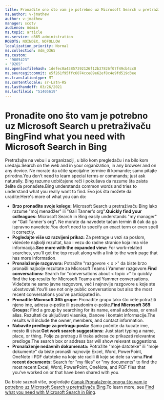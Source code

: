 ```yaml
---
title: Pronađite ono što vam je potrebno uz Microsoft Search u pretraživaču Bing
ms.author: v-jmathew
author: v-jmathew
manager: scotv
audience: Admin
ms.topic: article
ms.service: o365-administration
ROBOTS: NOINDEX, NOFOLLOW
localization_priority: Normal
ms.collection: Adm_O365
ms.custom:
- "9005423"
- "9265"
ms.openlocfilehash: 1defec0a43857392126f12b37826f07f49cb4cc8
ms.sourcegitcommit: e5f261f95ffc6074cce89e62ef8c4e9fd519d3ee
ms.translationtype: MT
ms.contentlocale: sr-Latn-RS
ms.lasthandoff: 03/26/2021
ms.locfileid: "51405619"
---
```

# <a name="find-what-you-need-with-microsoft-search-in-bing"></a><span data-ttu-id="18bcf-102">Pronađite ono što vam je potrebno uz Microsoft Search u pretraživaču Bing</span><span class="sxs-lookup"><span data-stu-id="18bcf-102">Find what you need with Microsoft Search in Bing</span></span>

<span data-ttu-id="18bcf-103">Pretražujte na vebu i u organizaciji, u bilo kom pregledaču i na bilo kom uređaju.</span><span class="sxs-lookup"><span data-stu-id="18bcf-103">Search on the web and in your organization, in any browser and on any device.</span></span> <span data-ttu-id="18bcf-104">Ne morate da učite specijalne termine ili komande; samo pitajte prirodno.</span><span class="sxs-lookup"><span data-stu-id="18bcf-104">You don't need to learn special terms or commands; just ask naturally.</span></span> <span data-ttu-id="18bcf-105">Bing razume uobičajene reči i pokušava da razume šta zaista želite da pronađete.</span><span class="sxs-lookup"><span data-stu-id="18bcf-105">Bing understands common words and tries to understand what you really want to find.</span></span> <span data-ttu-id="18bcf-106">Evo još šta možete da uradite:</span><span class="sxs-lookup"><span data-stu-id="18bcf-106">Here's more of what you can do:</span></span>

- <span data-ttu-id="18bcf-107">**Brzo pronađite svoje kolege:** Microsoft Search u pretraživaču Bing lako razume "moj menadžer" ili "Gail Tanner's org".</span><span class="sxs-lookup"><span data-stu-id="18bcf-107">**Quickly find your colleagues:** Microsoft Search in Bing easily understands "my manager" or "Gail Tanner's org".</span></span> <span data-ttu-id="18bcf-108">Ne morate da navedete tačan termin ili čak da ga ispravno navedete.</span><span class="sxs-lookup"><span data-stu-id="18bcf-108">You don’t need to specify an exact term or even spell it correctly.</span></span>
- <span data-ttu-id="18bcf-109">**Pogledajte više uz razvijeni prikaz:** Za pretrage u vezi sa poslom, videćete najbolji rezultat, kao i vezu do radne stranice koja ima više informacija.</span><span class="sxs-lookup"><span data-stu-id="18bcf-109">**See more with the expanded view:** For work-related searches, you'll get the top result along with a link to the work page that has more information.</span></span>
- <span data-ttu-id="18bcf-110">**Pronalaženje razgovora:** Potražite "razgovore < o >" da biste brzo pronašli najbolje rezultate za Microsoft Teams i Yammer razgovore.</span><span class="sxs-lookup"><span data-stu-id="18bcf-110">**Find conversations:** Search for "conversations about < topic >" to quickly find the top results for Microsoft Teams and Yammer conversations.</span></span> <span data-ttu-id="18bcf-111">Videćete ne samo javne razgovore, već i najnovije razgovore u koje ste učestvovali.</span><span class="sxs-lookup"><span data-stu-id="18bcf-111">You'll see not only public conversations but also the most recent conversations you've participated in.</span></span>
- <span data-ttu-id="18bcf-112">**Pronađite Microsoft 365 grupe:** Pronađite grupu tako što ćete potražiti njeno ime, adresu e-pošte ili pseudonim e-pošte.</span><span class="sxs-lookup"><span data-stu-id="18bcf-112">**Find Microsoft 365 Groups:** Find a group by searching for its name, email address, or email alias.</span></span> <span data-ttu-id="18bcf-113">Rezultati će uključivati vlasnika, članove i kontakt informacije.</span><span class="sxs-lookup"><span data-stu-id="18bcf-113">The results will include the owner, members, and contact information.</span></span>
- <span data-ttu-id="18bcf-114">**Nabavite predloge za pretragu posla:** Samo počnite da kucate ime, mesto ili stvar.</span><span class="sxs-lookup"><span data-stu-id="18bcf-114">**Get work search suggestions:** Just start typing a name, place, or thing.</span></span> <span data-ttu-id="18bcf-115">Polje za pretragu ili traka adresa će prikazati relevantne predloge.</span><span class="sxs-lookup"><span data-stu-id="18bcf-115">The search box or address bar will show relevant suggestions.</span></span>
- <span data-ttu-id="18bcf-116">**Pronalaženje nedavnih dokumenata:** Potražite "moje datoteke" ili "moje dokumente" da biste pronašli najnovije Excel, Word, PowerPoint, OneNote i PDF datoteke na koje ste radili ili koje se dele sa vama.</span><span class="sxs-lookup"><span data-stu-id="18bcf-116">**Find recent documents:** Search for "my files" or "my documents" to find the most recent Excel, Word, PowerPoint, OneNote, and PDF files that you've worked on or that have been shared with you.</span></span>

<span data-ttu-id="18bcf-117">Da biste saznali više, pogledajte [članak Pronalaženje onoga što vam je potrebno uz Microsoft Search u pretraživaču Bing](https://go.microsoft.com/fwlink/?linkid=2149027).</span><span class="sxs-lookup"><span data-stu-id="18bcf-117">To learn more, see [Find what you need with Microsoft Search in Bing](https://go.microsoft.com/fwlink/?linkid=2149027).</span></span>
